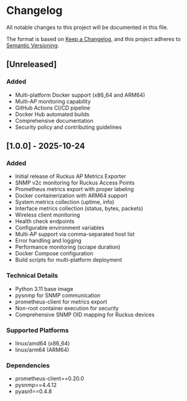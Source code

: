 # Changelog

All notable changes to this project will be documented in this file.

The format is based on [Keep a Changelog](https://keepachangelog.com/en/1.0.0/),
and this project adheres to [Semantic Versioning](https://semver.org/spec/v2.0.0.html).

## [Unreleased]

### Added
- Multi-platform Docker support (x86_64 and ARM64)
- Multi-AP monitoring capability
- GitHub Actions CI/CD pipeline
- Docker Hub automated builds
- Comprehensive documentation
- Security policy and contributing guidelines

## [1.0.0] - 2025-10-24

### Added
- Initial release of Ruckus AP Metrics Exporter
- SNMP v2c monitoring for Ruckus Access Points
- Prometheus metrics export with proper labeling
- Docker containerization with ARM64 support
- System metrics collection (uptime, info)
- Interface metrics collection (status, bytes, packets)
- Wireless client monitoring
- Health check endpoints
- Configurable environment variables
- Multi-AP support via comma-separated host list
- Error handling and logging
- Performance monitoring (scrape duration)
- Docker Compose configuration
- Build scripts for multi-platform deployment

### Technical Details
- Python 3.11 base image
- pysnmp for SNMP communication
- prometheus-client for metrics export
- Non-root container execution for security
- Comprehensive SNMP OID mapping for Ruckus devices

### Supported Platforms
- linux/amd64 (x86_64)
- linux/arm64 (ARM64)

### Dependencies
- prometheus-client==0.20.0
- pysnmp==4.4.12
- pyasn1==0.4.8